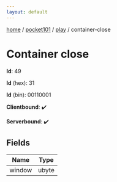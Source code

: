 ```yaml
---
layout: default
---
```


[home](/)  /  [pocket101](/protocol/pocket101)  /  [play](/protocol/pocket101/play)  /  container-close

# Container close

**Id**: 49

**Id** (hex): 31

**Id** (bin): 00110001

**Clientbound**: ✔️

**Serverbound**: ✔️

## Fields

Name | Type
---|---
window | ubyte
